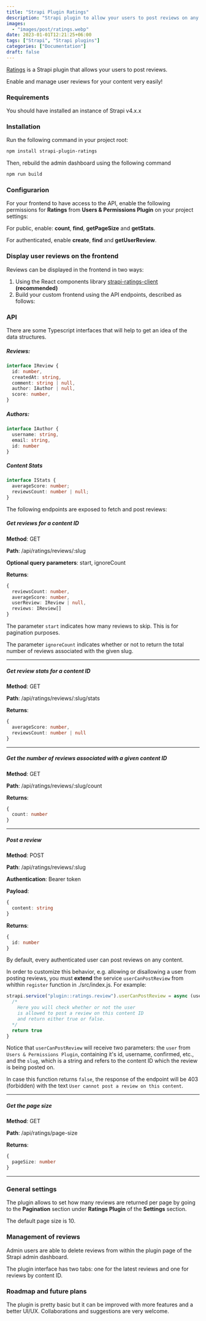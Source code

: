 ```yaml
---
title: "Strapi Plugin Ratings"
description: "Strapi plugin to allow your users to post reviews on any type of content"
images:
  - "images/post/ratings.webp"
date: 2023-01-01T12:21:25+06:00
tags: ["Strapi", "Strapi plugins"]
categories: ["Documentation"]
draft: false
---
```


[Ratings](https://npmjs.com/package/strapi-plugin-ratings) is a Strapi plugin that allows your users to post reviews.

Enable and manage user reviews for your content very easily!

### Requirements

You should have installed an instance of Strapi v4.x.x

### Installation

Run the following command in your project root:

```bash
npm install strapi-plugin-ratings
```

Then, rebuild the admin dashboard using the following command

```bash
npm run build
```

### Configurarion

For your frontend to have access to the API, enable the following permissions for **Ratings** from **Users & Permissions Plugin** on your project settings:

For public, enable: **count**, **find**, **getPageSize** and **getStats**.

For authenticated, enable **create**, **find** and **getUserReview**.

### Display user reviews on the frontend

Reviews can be displayed in the frontend in two ways:

1. Using the React components library [strapi-ratings-client](https://npmjs.com/package/strapi-ratings-client) **(recommended)**
2. Build your custom frontend using the API endpoints, described as follows:

### API

There are some Typescript interfaces that will help to get an idea of the data structures.

##### Reviews:

```ts
interface IReview {
  id: number,
  createdAt: string,
  comment: string | null,
  author: IAuthor | null,
  score: number,
}
```

##### Authors:

```ts
interface IAuthor {
  username: string,
  email: string,
  id: number
}
```

##### Content Stats

```ts
interface IStats {
  averageScore: number;
  reviewsCount: number | null;
}
```

The following endpoints are exposed to fetch and post reviews:

##### Get reviews for a content ID

**Method**: GET

**Path**: /api/ratings/reviews/:slug

**Optional query parameters**: start, ignoreCount

**Returns**:

```ts
{
  reviewsCount: number,
  averageScore: number,
  userReview: IReview | null,
  reviews: IReview[]
}
```

The parameter `start` indicates how many reviews to skip. This is for pagination purposes.

The parameter `ignoreCount` indicates whether or not to return the total number of reviews associated with the given slug.

---

##### Get review stats for a content ID

**Method**: GET

**Path**: /api/ratings/reviews/:slug/stats

**Returns**:

```ts
{
  averageScore: number,
  reviewsCount: number | null
}
```

---

##### Get the number of reviews associated with a given content ID

**Method**: GET

**Path**: /api/ratings/reviews/:slug/count

**Returns**:

```ts
{
  count: number
}
```

---

##### Post a review

**Method**: POST

**Path**: /api/ratings/reviews/:slug

**Authentication**: Bearer token

**Payload**:

```ts
{
  content: string
}
```

**Returns**:

```ts
{
  id: number
}
```

By default, every authenticated user can post reviews on any content.

In order to customize this behavior, e.g. allowing or disallowing a user from posting reviews, you must **extend** the service `userCanPostReview` from whithin `register` function in ./src/index.js. For example:

```js
strapi.service("plugin::ratings.review").userCanPostReview = async (user, slug) => {
  /*
    Here you will check whether or not the user
    is allowed to post a review on this content ID
    and return either true or false.
  */
  return true
}
```

Notice that `userCanPostReview` will receive two parameters: the `user` from `Users & Permissions Plugin`, containing it's id, username, confirmed, etc., and the `slug`, which is a string and refers to the content ID which the review is being posted on.

In case this function returns `false`, the response of the endpoint will be 403 (forbidden) with the text `User cannot post a review on this content`.

---

##### Get the page size

**Method**: GET

**Path**: /api/ratings/page-size

**Returns**:

```ts
{
  pageSize: number
}
```

---

### General settings

The plugin allows to set how many reviews are returned per page by going to the **Pagination** section under **Ratings Plugin** of the **Settings** section.

The default page size is 10.

### Management of reviews

Admin users are able to delete reviews from within the plugin page of the Strapi admin dashboard.

The plugin interface has two tabs: one for the latest reviews and one for reviews by content ID.

### Roadmap and future plans

The plugin is pretty basic but it can be improved with more features and a better UI/UX. Collaborations and suggestions are very welcome.

